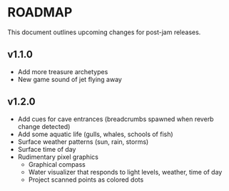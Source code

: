 # ROADMAP
This document outlines upcoming changes for post-jam releases.

## v1.1.0
- Add more treasure archetypes
- New game sound of jet flying away

## v1.2.0
- Add cues for cave entrances (breadcrumbs spawned when reverb change detected)
- Add some aquatic life (gulls, whales, schools of fish)
- Surface weather patterns (sun, rain, storms)
- Surface time of day
- Rudimentary pixel graphics
  - Graphical compass
  - Water visualizer that responds to light levels, weather, time of day
  - Project scanned points as colored dots
